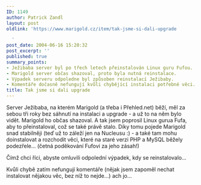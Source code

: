 ```yaml
---
ID: 1149
author: Patrick Zandl
layout: post
oldlink: 'https://www.marigold.cz/item/tak-jsme-si-dali-upgrade

  '
post_date: 2004-06-16 15:20:32
post_excerpt: ''
published: true
summary_points:
- Ježibaba server byl po třech letech přeinstalován Linux guru Fufou.
- Marigold server občas shazoval, proto byla nutná reinstalace.
- Výpadek serveru odpoledne byl způsoben reinstalací Ježibaby.
- Komentáře dočasně nefungují kvůli chybějící instalaci potřebné věci.
title: Tak jsme si dali upgrade
---
```


<p>
Server Ježibaba, na kterém Marigold (a třeba i Přehled.net) běží, měl za sebou tři roky bez sáhnutí na instalaci a upgrade - a už to na něm bylo vidět. Marigold ho občas shazoval. A tak jsem poprosil Linux gurua Fufa, aby to přeinstaloval, což se také právě stalo. Díky tomu pojede Marigold snad stabilněji (teď už to záleží jen na Nucleusu :) - a také tam mohu doinstalovat a rozchodit věci, které na staré verzi PHP a MySQL běžely podezřele... (četná poděkování Fufovi za jeho zásah!)</p>

<p>
Čímž chci říci, abyste omluvili odpolední výpadek, kdy se reinstalovalo...
</p>

<p>
Kvůli chybě zatím nefungují komentáře (nějak jsem zapoměl nechat instalovat nějakou věc, bez níž to nejde...) ach jo...
</p>